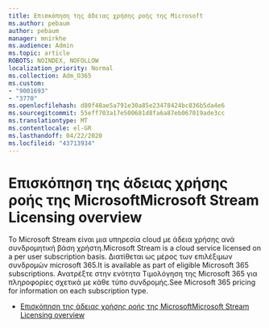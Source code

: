 ```yaml
---
title: Επισκόπηση της άδειας χρήσης ροής της Microsoft
ms.author: pebaum
author: pebaum
manager: mnirkhe
ms.audience: Admin
ms.topic: article
ROBOTS: NOINDEX, NOFOLLOW
localization_priority: Normal
ms.collection: Adm_O365
ms.custom:
- "9001693"
- "3770"
ms.openlocfilehash: d80f48ae5a791e30a85e23478424bc836b5da4e6
ms.sourcegitcommit: 55eff703a17e500681d8fa6a87eb067019ade3cc
ms.translationtype: MT
ms.contentlocale: el-GR
ms.lasthandoff: 04/22/2020
ms.locfileid: "43713934"
---
```

# <a name="microsoft-stream-licensing-overview"></a><span data-ttu-id="0003f-102">Επισκόπηση της άδειας χρήσης ροής της Microsoft</span><span class="sxs-lookup"><span data-stu-id="0003f-102">Microsoft Stream Licensing overview</span></span>

<span data-ttu-id="0003f-103">Το Microsoft Stream είναι μια υπηρεσία cloud με άδεια χρήσης ανά συνδρομητική βάση χρήστη.</span><span class="sxs-lookup"><span data-stu-id="0003f-103">Microsoft Stream is a cloud service licensed on a per user subscription basis.</span></span> <span data-ttu-id="0003f-104">Διατίθεται ως μέρος των επιλέξιμων συνδρομών microsoft 365.</span><span class="sxs-lookup"><span data-stu-id="0003f-104">It is available as part of eligible Microsoft 365 subscriptions.</span></span> <span data-ttu-id="0003f-105">Ανατρέξτε στην ενότητα Τιμολόγηση της Microsoft 365 για πληροφορίες σχετικά με κάθε τύπο συνδρομής.</span><span class="sxs-lookup"><span data-stu-id="0003f-105">See Microsoft 365 pricing for information on each subscription type.</span></span>

- [<span data-ttu-id="0003f-106">Επισκόπηση της άδειας χρήσης ροής της Microsoft</span><span class="sxs-lookup"><span data-stu-id="0003f-106">Microsoft Stream Licensing overview</span></span>](https://docs.microsoft.com/stream/license-overview)